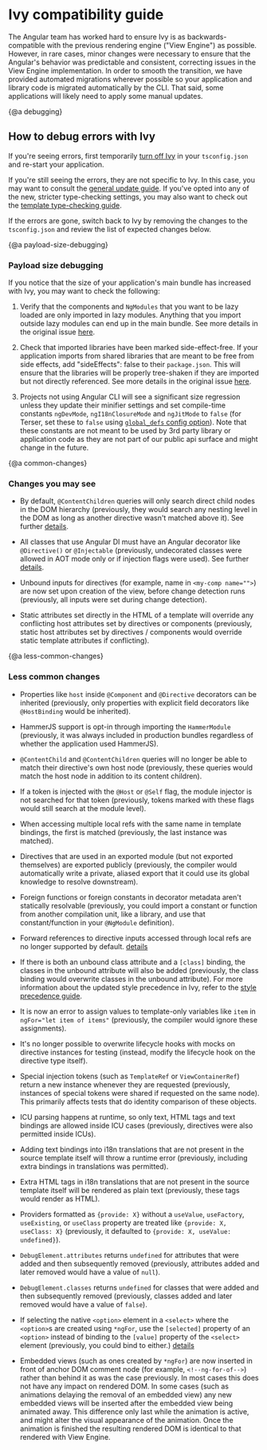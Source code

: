 # Ivy compatibility guide

The Angular team has worked hard to ensure Ivy is as backwards-compatible with the previous rendering engine ("View Engine") as possible.
However, in rare cases, minor changes were necessary to ensure that the Angular's behavior was predictable and consistent, correcting issues in the View Engine implementation.
In order to smooth the transition, we have provided automated migrations wherever possible so your application and library code is migrated automatically by the CLI.
That said, some applications will likely need to apply some manual updates.

{@a debugging}
## How to debug errors with Ivy

If you're seeing errors, first temporarily [turn off Ivy](guide/ivy#opting-out-of-angular-ivy) in your `tsconfig.json` and re-start your application.

If you're still seeing the errors, they are not specific to Ivy. In this case, you may want to consult the [general update guide](guide/updating-to-version-12). If you've opted into any of the new, stricter type-checking settings, you may also want to check out the [template type-checking guide](guide/template-typecheck).

If the errors are gone, switch back to Ivy by removing the changes to the `tsconfig.json` and review the list of expected changes below.

{@a payload-size-debugging}
### Payload size debugging

If you notice that the size of your application's main bundle has increased with Ivy, you may want to check the following:

1. Verify that the components and `NgModules` that you want to be lazy loaded are only imported in lazy modules.
Anything that you import outside lazy modules can end up in the main bundle.
See more details in the original issue [here](https://github.com/angular/angular-cli/issues/16146#issuecomment-557559287).

1. Check that imported libraries have been marked side-effect-free.
If your application imports from shared libraries that are meant to be free from side effects, add "sideEffects": false to their `package.json`.
This will ensure that the libraries will be properly tree-shaken if they are imported but not directly referenced.
See more details in the original issue [here](https://github.com/angular/angular-cli/issues/16799#issuecomment-580912090).

1. Projects not using Angular CLI will see a significant size regression unless they update their minifier settings and set compile-time constants `ngDevMode`, `ngI18nClosureMode` and `ngJitMode` to `false` (for Terser, set these to `false` using [`global_defs` config option](https://terser.org/docs/api-reference.html#conditional-compilation)).
Note that these constants are not meant to be used by 3rd party library or application code as they are not part of our public api surface and might change in the future.

{@a common-changes}
### Changes you may see

* By default, `@ContentChildren` queries will only search direct child nodes in the DOM hierarchy (previously, they would search any nesting level in the DOM as long as another directive wasn't matched above it). See further [details](guide/ivy-compatibility-examples#content-children-descendants).

* All classes that use Angular DI must have an Angular decorator like `@Directive()` or `@Injectable` (previously, undecorated classes were allowed in AOT mode only or if injection flags were used). See further [details](guide/ivy-compatibility-examples#undecorated-classes).

* Unbound inputs for directives (for example, name in `<my-comp name="">`) are now set upon creation of the view, before change detection runs (previously, all inputs were set during change detection).

* Static attributes set directly in the HTML of a template will override any conflicting host attributes set by directives or components (previously, static host attributes set by directives / components would override static template attributes if conflicting).

{@a less-common-changes}
### Less common changes

* Properties like `host` inside `@Component` and `@Directive` decorators can be inherited (previously, only properties with explicit field decorators like `@HostBinding` would be inherited).

* HammerJS support is opt-in through importing the `HammerModule` (previously, it was always included in production bundles regardless of whether the application used HammerJS).

* `@ContentChild` and `@ContentChildren` queries will no longer be able to match their directive's own host node (previously, these queries would match the host node in addition to its content children).

* If a token is injected with the `@Host` or `@Self` flag, the module injector is not searched for that token (previously, tokens marked with these flags would still search at the module level).

* When accessing multiple local refs with the same name in template bindings, the first is matched (previously, the last instance was matched).

* Directives that are used in an exported module (but not exported themselves) are exported publicly (previously, the compiler would automatically write a private, aliased export that it could use its global knowledge to resolve downstream).

* Foreign functions or foreign constants in decorator metadata aren't statically resolvable (previously, you could import a constant or function from another compilation unit, like a library, and use that constant/function in your `@NgModule` definition).

* Forward references to directive inputs accessed through local refs are no longer supported by default. [details](guide/ivy-compatibility-examples#forward-refs-directive-inputs)

* If there is both an unbound class attribute and a `[class]` binding, the classes in the unbound attribute will also be added (previously, the class binding would overwrite classes in the unbound attribute).
For more information about the updated style precedence in Ivy, refer to the [style precedence guide](guide/style-precedence).

* It is now an error to assign values to template-only variables like `item` in `ngFor="let item of items"` (previously, the compiler would ignore these assignments).

* It's no longer possible to overwrite lifecycle hooks with mocks on directive instances for testing (instead, modify the lifecycle hook on the directive type itself).

* Special injection tokens (such as `TemplateRef` or `ViewContainerRef`) return a new instance whenever they are requested (previously, instances of special tokens were shared if requested on the same node). This primarily affects tests that do identity comparison of these objects.

* ICU parsing happens at runtime, so only text, HTML tags and text bindings are allowed inside ICU cases (previously, directives were also permitted inside ICUs).

* Adding text bindings into i18n translations that are not present in the source template itself will throw a runtime error (previously, including extra bindings in translations was permitted).

* Extra HTML tags in i18n translations that are not present in the source template itself will be rendered as plain text (previously, these tags would render as HTML).

* Providers formatted as `{provide: X}` without a `useValue`, `useFactory`, `useExisting`, or `useClass` property are treated like `{provide: X, useClass: X}` (previously, it defaulted to `{provide: X, useValue: undefined}`).

* `DebugElement.attributes` returns `undefined` for attributes that were added and then subsequently removed (previously, attributes added and later removed would have a value of `null`).

* `DebugElement.classes` returns `undefined` for classes that were added and then subsequently removed (previously, classes added and later removed would have a value of `false`).

* If selecting the native `<option>` element in a `<select>` where the `<option>`s are created using `*ngFor`, use the `[selected]` property of an `<option>` instead of binding to the `[value]` property of the `<select>` element (previously, you could bind to either.) [details](guide/ivy-compatibility-examples#select-value-binding)

* Embedded views (such as ones created by `*ngFor`) are now inserted in front of anchor DOM comment node (for example, `<!--ng-for-of-->`) rather than behind it as was the case previously.
In most cases this does not have any impact on rendered DOM.
In some cases (such as animations delaying the removal of an embedded view) any new embedded views will be inserted after the embedded view being animated away.
This difference only last while the animation is active, and might alter the visual appearance of the animation.
Once the animation is finished the resulting rendered DOM is identical to that rendered with View Engine.

